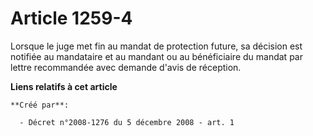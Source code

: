 # Article 1259-4

Lorsque le juge met fin au mandat de protection future, sa décision est notifiée au mandataire et au mandant ou au
bénéficiaire du mandat par lettre recommandée avec demande d'avis de réception.

**Liens relatifs à cet article**

	**Créé par**:

	  - Décret n°2008-1276 du 5 décembre 2008 - art. 1
